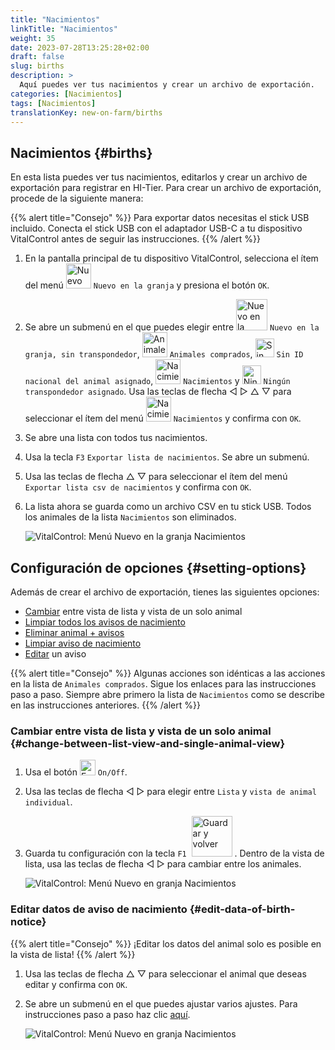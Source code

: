 ```yaml
---
title: "Nacimientos"
linkTitle: "Nacimientos"
weight: 35
date: 2023-07-28T13:25:28+02:00
draft: false
slug: births
description: >
  Aquí puedes ver tus nacimientos y crear un archivo de exportación.
categories: [Nacimientos]
tags: [Nacimientos]
translationKey: new-on-farm/births
---
```

## Nacimientos {#births}

En esta lista puedes ver tus nacimientos, editarlos y crear un archivo de exportación para registrar en HI-Tier. Para crear un archivo de exportación, procede de la siguiente manera:

{{% alert title="Consejo" %}}
Para exportar datos necesitas el stick USB incluido. Conecta el stick USB con el adaptador USB-C a tu dispositivo VitalControl antes de seguir las instrucciones.
{{% /alert %}}

1. En la pantalla principal de tu dispositivo VitalControl, selecciona el ítem del menú <img src="/icons/main/new-on-farm.svg" width="40" align="bottom" alt="Nuevo en la granja" /> `Nuevo en la granja` y presiona el botón `OK`.

2. Se abre un submenú en el que puedes elegir entre <img src="/icons/registration/new-on-farm-no-transponder.svg" width="50" align="bottom" alt="Nuevo en la granja, sin transpondedor" /> `Nuevo en la granja, sin transpondedor`, <img src="/icons/main/new-on-farm.svg" width="40" align="bottom" alt="Animales comprados" /> `Animales comprados`, <img src="/icons/registration/no-eartag-number.svg" width="30" align="bottom" alt="Sin ID nacional del animal" /> `Sin ID nacional del animal asignado`, <img src="/icons/main/births.svg" width="40" align="bottom" alt="Nacimientos" /> `Nacimientos` y <img src="/icons/registration/no-transponder.svg" width="30" align="bottom" alt="Ningún transpondedor asignado" /> `Ningún transpondedor asignado`. Usa las teclas de flecha ◁ ▷ △ ▽ para seleccionar el ítem del menú <img src="/icons/main/births.svg" width="40" align="bottom" alt="Nacimientos" /> `Nacimientos` y confirma con `OK`.

3. Se abre una lista con todos tus nacimientos.

4. Usa la tecla `F3` `Exportar lista de nacimientos`. Se abre un submenú.

5. Usa las teclas de flecha △ ▽ para seleccionar el ítem del menú `Exportar lista csv de nacimientos` y confirma con `OK`.

6. La lista ahora se guarda como un archivo CSV en tu stick USB. Todos los animales de la lista `Nacimientos` son eliminados.

    ![VitalControl: Menú Nuevo en la granja Nacimientos](../images/births.png "Nacimientos")

## Configuración de opciones {#setting-options}

Además de crear el archivo de exportación, tienes las siguientes opciones:

- [Cambiar](#cambiar-entre-vista-de-lista-y-vista-de-un-solo-animal) entre vista de lista y vista de un solo animal
- [Limpiar todos los avisos de nacimiento](../purchased-animals/#borrar-todos-los-avisos-de-compra)
- [Eliminar animal + avisos](../purchased-animals/#borrar-animal--notification)
- [Limpiar aviso de nacimiento](../purchased-animals/#borrar-aviso-de-compra)
- [Editar](#editar-datos-de-aviso-de-nacimiento) un aviso

{{% alert title="Consejo" %}}
Algunas acciones son idénticas a las acciones en la lista de `Animales comprados`. Sigue los enlaces para las instrucciones paso a paso. Siempre abre primero la lista de `Nacimientos` como se describe en las instrucciones anteriores.
{{% /alert %}}

### Cambiar entre vista de lista y vista de un solo animal {#change-between-list-view-and-single-animal-view}

1. Usa el botón <img src="/icons/gear.svg" width="25" align="bottom" alt="Engranaje" /> `On/Off`.

2. Usa las teclas de flecha ◁ ▷ para elegir entre `Lista` y `vista de animal individual`.

3. Guarda tu configuración con la tecla `F1` &nbsp;<img src="/icons/footer/save_exit.svg" width="65" align="bottom" alt="Guardar y volver" />&nbsp;. Dentro de la vista de lista, usa las teclas de flecha ◁ ▷ para cambiar entre los animales.

    ![VitalControl: Menú Nuevo en granja Nacimientos](../images/change.png "Cambiar entre vista de lista y vista de un solo animal")

### Editar datos de aviso de nacimiento {#edit-data-of-birth-notice}

{{% alert title="Consejo" %}}
¡Editar los datos del animal solo es posible en la vista de lista!
{{% /alert %}}

1. Usa las teclas de flecha △ ▽ para seleccionar el animal que deseas editar y confirma con `OK`.

2. Se abre un submenú en el que puedes ajustar varios ajustes. Para instrucciones paso a paso haz clic [aquí](/es/docs/new/calving/#registrar-un-parto).

    ![VitalControl: Menú Nuevo en granja Nacimientos](../images/edit2.png "Editar un aviso de nacimiento")
